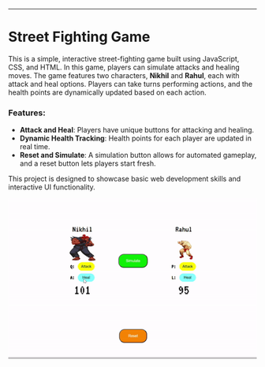 

---

# Street Fighting Game

This is a simple, interactive street-fighting game built using JavaScript, CSS, and HTML. In this game, players can simulate attacks and healing moves. The game features two characters, **Nikhil** and **Rahul**, each with attack and heal options. Players can take turns performing actions, and the health points are dynamically updated based on each action.

### Features:
- **Attack and Heal**: Players have unique buttons for attacking and healing.
- **Dynamic Health Tracking**: Health points for each player are updated in real time.
- **Reset and Simulate**: A simulation button allows for automated gameplay, and a reset button lets players start fresh.

This project is designed to showcase basic web development skills and interactive UI functionality.

<img src = "https://raw.githubusercontent.com/Vsnikhilmaheswar/Street-Fighting-Game/main/ezgif.com-video-to-gif-converter%20(1).gif">
